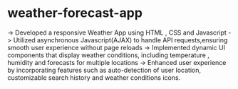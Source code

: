 # weather-forecast-app
-> Developed a responsive Weather App using HTML , CSS and Javascript
-> Utilized asynchronous Javascript(AJAX) to handle API requests,ensuring smooth user experience without page reloads
-> Implemented dynamic UI components that display weather conditions, including temperature , humidity and forecasts for multiple locations
-> Enhanced user experience by incorporating features such as auto-detection of user location, customizable search history and weather conditions icons.
